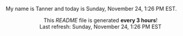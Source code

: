 My name is Tanner and today is Sunday, November 24, 1:26 PM EST.

<p align="center">This <i>README</i> file is generated <b>every 3 hours</b>!</br>Last refresh: Sunday, November 24, 1:26 PM EST<br /></p>

